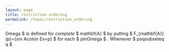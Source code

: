 ```yaml
---
layout: page
title: restriction ordering
permalink: /topoi/restriction_ordering
---
```

Omega $ is defined for _complete_ $ mathbf{A} $ by putting $ F_{mathbf{A}}(p)={xin Acolon Ex=p} $ for each $ pinOmega $ . Whenever $ psqsubseteq q $ 
